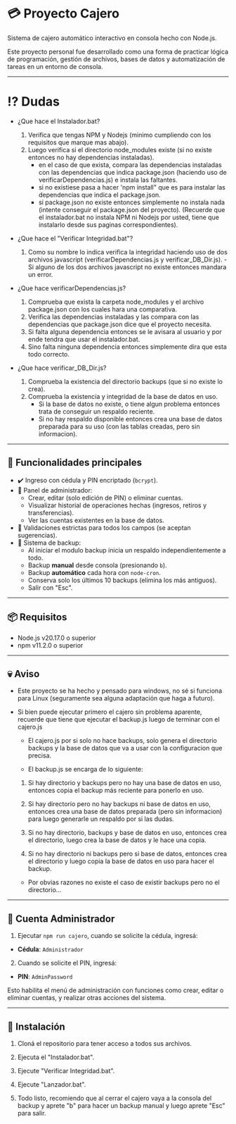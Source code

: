 # 💳 Proyecto Cajero

Sistema de cajero automático interactivo en consola hecho con Node.js.

Este proyecto personal fue desarrollado como una forma de practicar lógica de programación, gestión de archivos, bases de datos y automatización de tareas en un entorno de consola.

---
# ⁉️ Dudas

- ¿Que hace el Instalador.bat?
  1. Verifica que tengas NPM y Nodejs (minimo cumpliendo con los requisitos que marque mas abajo).
  2. Luego verifica si el directorio node_modules existe (si no existe entonces no hay dependencias instaladas).
     - en el caso de que exista, compara las dependencias instaladas con las dependencias que indica package.json (haciendo uso de verificarDependencias.js) e instala las faltantes.
     - si no existiese pasa a hacer 'npm install" que es para instalar las dependencias que indica el package.json.
     - si package.json no existe entonces simplemente no instala nada (intente conseguir el package.json del proyecto).
  (Recuerde que el instalador.bat no instala NPM ni Nodejs por usted, tiene que instalarlo desde sus paginas correspondientes).

- ¿Que hace el "Verificar Integridad.bat"?
  1. Como su nombre lo indica verifica la integridad haciendo uso de dos archivos javascript (verificarDependencias.js y verificar_DB_Dir.js).
     -Si alguno de los dos archivos javascript no existe entonces mandara un error.

- ¿Que hace verificarDependencias.js?
  1. Comprueba que exista la carpeta node_modules y el archivo package.json con los cuales hara una comparativa.
  2. Verifica las dependencias instaladas y las compara con las dependencias que package.json dice que el proyecto necesita.
  3. Si falta alguna dependencia entonces se le avisara al usuario y por ende tendra que usar el instalador.bat.
  4. Sino falta ninguna dependencia entonces simplemente dira que esta todo correcto.

- ¿Que hace verificar_DB_Dir.js?
  1. Comprueba la existencia del directorio backups (que si no existe lo crea).
  2. Comprueba la existencia y integridad de la base de datos en uso.
     - Si la base de datos no existe, o tiene algun problema entonces trata de conseguir un respaldo reciente.
     - Si no hay respaldo disponible entonces crea una base de datos preparada para su uso (con las tablas creadas, pero sin informacion).
---

## 🚀 Funcionalidades principales

- ✔️ Ingreso con cédula y PIN encriptado (`bcrypt`).
- 🏦 Panel de administrador:
  - Crear, editar (solo edición de PIN) o eliminar cuentas.
  - Visualizar historial de operaciones hechas (ingresos, retiros y transferencias).
  - Ver las cuentas existentes en la base de datos.
- 🧪 Validaciones estrictas para todos los campos (se aceptan sugerencias).
- 💾 Sistema de backup:
  - Al iniciar el modulo backup inicia un respaldo independientemente a todo.
  - Backup **manual** desde consola (presionando `b`).
  - Backup **automático** cada hora con `node-cron`.
  - Conserva solo los últimos 10 backups (elimina los más antiguos).
  - Salir con "Esc".

---

## 📦 Requisitos

- Node.js v20.17.0 o superior  
- npm v11.2.0 o superior

---

## 💀 Aviso

- Este proyecto se ha hecho y pensado para windows, no sé si funciona para Linux (seguramente sea alguna adaptación que haga a futuro).

- Si bien puede ejecutar primero el cajero sin problema aparente, recuerde que tiene que ejecutar el backup.js luego de terminar con el cajero.js

  - El cajero.js por si solo no hace backups, solo genera el directorio backups y la base de datos que va a usar con la configuracion que precisa.

  - El backup.js se encarga de lo siguiente:
  
  1. Si hay directorio y backups pero no hay una base de datos en uso, entonces copia el backup más reciente para ponerlo en uso.
  
  2. Si hay directorio pero no hay backups ni base de datos en uso, entonces crea una base de datos preparada (pero sin informacion) para luego generarle un respaldo por si las dudas.

  3. Si no hay directorio, backups y base de datos en uso, entonces crea el directorio, luego crea la base de datos y le hace una copia.

  4. Si no hay directorio ni backups pero si base de datos, entonces crea el directorio y luego copia la base de datos en uso para hacer el backup.

  - Por obvias razones no existe el caso de existir backups pero no el directorio...

---

## 🔐 Cuenta Administrador

1. Ejecutar `npm run cajero`, cuando se solicite la cédula, ingresá:
  - **Cédula**: `Administrador`

2. Cuando se solicite el PIN, ingresá:
  - **PIN**: `AdminPassword`

Esto habilita el menú de administración con funciones como crear, editar o eliminar cuentas, y realizar otras acciones del sistema.

---

## 📂 Instalación

1. Cloná el repositorio para tener acceso a todos sus archivos.

2. Ejecuta el "Instalador.bat".

3. Ejecute "Verificar Integridad.bat".

4. Ejecute "Lanzador.bat".

5. Todo listo, recomiendo que al cerrar el cajero vaya a la consola del backup y aprete "b" para hacer un backup manual y luego aprete "Esc" para salir.
